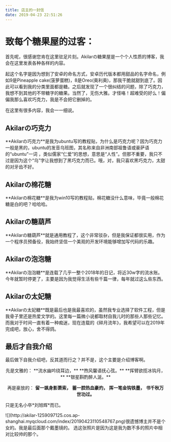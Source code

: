 ```yaml
---
title: 店主的一封信
date: 2019-04-23 22:51:26
---
```

# 致每个糖果屋的过客：
<div class="note default"><p>首先呢，很感谢您肯在这里驻足片刻。Akilarの糖果屋是一个个人性质的博客，我会在这里发表各种各样的内容。</p></div>

<div class="note info"><p>起这个名字是因为想到了安卓的命名方式，安卓历代版本都用甜品的名字命名，例如9是Pineapple cake(菠萝蛋糕)，8是Oreo(奥利奥)，那我干脆就甜到底了。因此可以看到我的分类里面都是糖。之后就发现了一个很纠结的问题，除了巧克力，我想不到其他的不带糖字的糖果。当然了，无伤大雅。才怪咯！超难受的好么！偏偏我那么喜欢巧克力，我是不会把它删掉的。</p></div>

<div class="note default"><p>在这里有很多内容，我会一一细说。</p></div>

## Akilarの巧克力

<div class="note primary"><p>**Akilarの巧克力**是我为ubuntu写的教程贴，为什么是巧克力呢？因为巧克力一般是黑的，ubuntu的发音乌班图，其名称来自非洲南部祖鲁语或豪萨语的“ubuntu”一词 ，类似儒家“仁爱”的思想，意思是“人性”。但那不重要，我只不过是因为这个“乌”字让我想到了黑巧克力而已。哦，对，我只喜欢黑巧克力，太甜的对牙齿不好。</p></div>

## Akilarの棉花糖

<div class="note primary"><p>**Akilarの棉花糖**是我为win10写的教程贴，棉花糖没什么意味，毕竟一般棉花糖是白的吧？哈哈哈。</p></div>

## Akilarの糖葫芦

<div class="note primary"><p>**Akilarの糖葫芦**就是通用教程了，这个非常驳杂，但是我保证都很实用，作为一个程序员预备役，我始终坚信一个美观的开发环境能够增加写代码的乐趣。</p></div>

## Akilarの泡泡糖

<div class="note danger"><p>**Akilarの泡泡糖**是连载了几乎一整个2018年的日记，将近30w字的流水账。今年就暂时停更了，主要是因为我觉得生活有些千篇一律，每年就过这么些东西。</p></div>

## Akilarの太妃糖

<div class="note success"><p>**Akilarの太妃糖**既是最后也是我最喜欢的，虽然我专业选择了软件工程，但是我骨子里还是热爱文学的。这里每一篇微小说都取材自我儿时的那些人那些记忆。而我对于时间一直有着一种痴迷，现在连载的《碎月流年》，我希望可以在2019年完成吧，放心，舍不得鸽。</p></div>

## 最后才自我介绍

<div class="note info no-icon"><p>最后做下自我介绍吧，反其道而行之？并不是，这个主要是介绍博客啊。
<center>先是文雅的：
**流水幽吟绕耳边，**
**煦风馨语抚心弦。**
**挥臂欲揽冰钩月，**
**银星斟酌醉人涎。**

再是豪放的：
**留一飒身影萧索，**
**蓄一腔热血豪灼，**
**挥一笔金钩铁墨，**
**书千秋万世功过。**


</center>只是无名小卒*刘旭辉*而已。
</p></div>


<div class="note info no-icon"><p>![](http://akilar-1259097125.cos.ap-shanghai.myqcloud.com/index/20190423110548767.png)很遗憾博主并不是个女的。我是最后面那个戴墨镜的。
选这张照片是因为这是我为数不多的照片中相对比较帅的那个。</p></div>